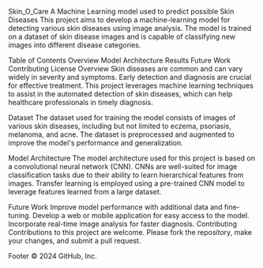 Skin_O_Care
A Machine Learning model used to predict possible Skin Diseases This project aims to develop a machine-learning model for detecting various skin diseases using image analysis. The model is trained on a dataset of skin disease images and is capable of classifying new images into different disease categories.

Table of Contents
Overview
Model Architecture
Results
Future Work
Contributing
License
Overview
Skin diseases are common and can vary widely in severity and symptoms. Early detection and diagnosis are crucial for effective treatment. This project leverages machine learning techniques to assist in the automated detection of skin diseases, which can help healthcare professionals in timely diagnosis.

Dataset
The dataset used for training the model consists of images of various skin diseases, including but not limited to eczema, psoriasis, melanoma, and acne. The dataset is preprocessed and augmented to improve the model's performance and generalization.

Model Architecture
The model architecture used for this project is based on a convolutional neural network (CNN). CNNs are well-suited for image classification tasks due to their ability to learn hierarchical features from images. Transfer learning is employed using a pre-trained CNN model to leverage features learned from a large dataset.

Future Work
Improve model performance with additional data and fine-tuning.
Develop a web or mobile application for easy access to the model.
Incorporate real-time image analysis for faster diagnosis.
Contributing
Contributions to this project are welcome. Please fork the repository, make your changes, and submit a pull request.

Footer © 2024 GitHub, Inc.
